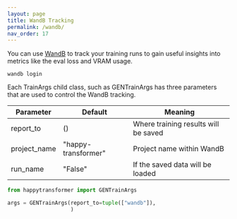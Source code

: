 ```yaml
---
layout: page
title: WandB Tracking
permalink: /wandb/
nav_order: 17
---
```

You can use [WandB](https://wandb.ai/site) to track your training runs to gain useful insights into metrics like the eval loss and VRAM usage.


```shell
wandb login
```

Each TrainArgs child class, such as GENTrainArgs has three parameters that are used to control the WandB tracking. 

| Parameter    | Default             | Meaning                              |
|--------------|---------------------|--------------------------------------|
| report_to    | ()                  | Where training results will be saved |
| project_name | "happy-transformer" | Project name within WandB            |
| run_name     | "False"             | If the saved data will be loaded     |

```python
from happytransformer import GENTrainArgs

args = GENTrainArgs(report_to=tuple(["wandb"]), 
                    )
```


